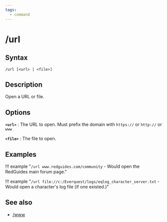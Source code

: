 ```yaml
---
tags:
  - command
---
```


# /url

## Syntax

<!--cmd-syntax-start-->
```eqcommand
/url [<url> | <file>]
```
<!--cmd-syntax-end-->

## Description

<!--cmd-desc-start-->
Open a URL or file.
<!--cmd-desc-end-->

## Options

**`<url>`**
:   The URL to open. Must prefix the domain with `https://` or `http://` or `www`

**`<file>`**
:   The file to open.

## Examples

!!! example "`/url www.redguides.com/community` - Would open the RedGuides main forum page."

!!! example "`/url file://c:/Everquest/logs/eqlog_character_server.txt` - Would open a character's log file (if one existed.)"

## See also

- [/www](cmd-www.md)